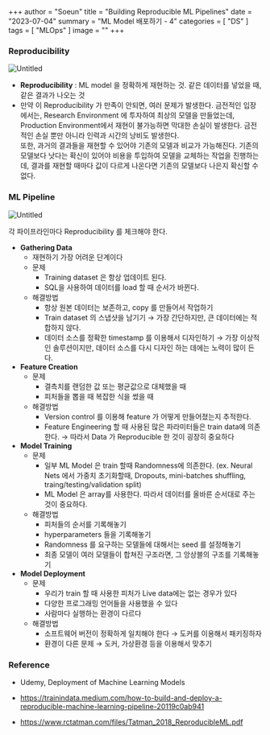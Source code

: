 +++
author = "Soeun"
title = "Building Reproducible ML Pipelines"
date = "2023-07-04"
summary = "ML Model 배포하기 - 4"
categories = [
    "DS"
]
tags = [
    "MLOps"
]
image = ""
+++

### Reproducibility

![Untitled](https://github.com/ddoddii/skills-for-DS/assets/95014836/6300a20e-6272-4b62-81ec-74eefda977e7)

- **Reproducibility** : ML model 을 정확하게 재현하는 것. 같은 데이터를 넣었을 때, 같은 결과가 나오는 것
- 만약 이 Reproducibility 가 만족이 안되면, 여러 문제가 발생한다. 금전적인 입장에서는, Research Environment 에 투자하여 최상의 모델을 만들었는데, Production Environment에서 재현이 불가능하면 막대한 손실이 발생한다. 금전적인 손실 뿐만 아니라 인력과 시간의 낭비도 발생한다.  
또한, 과거의 결과들을 재현할 수 있어야 기존의 모델과 비교가 가능해진다. 기존의 모델보다 낫다는 확신이 있어야 비용을 투입하여 모델을 교체하는 작업을 진행하는데, 결과를 재현할 때마다 값이 다르게 나온다면 기존의 모델보다 나은지 확신할 수 없다.

### ML Pipeline

![Untitled](https://github.com/ddoddii/skills-for-DS/assets/95014836/c1308a41-4b67-4a35-9890-6bbf873fe037)


각 파이프라인마다 Reproducibility 를 체크해야 한다. 

- **Gathering Data**
    - 재현하기 가장 어려운 단계이다
    - 문제
        - Training dataset 은 항상 업데이트 된다.
        - SQL을 사용하여 데이터를 load 할 때 순서가 바뀐다.
    - 해결방법
        - 항상 원본 데이터는 보존하고, copy 를 만들어서 작업하기
        - Train dataset 의 스냅샷을 남기기 → 가장 간단하지만, 큰 데이터에는 적합하지 않다.
        - 데이터 소스를 정확한 timestamp 를 이용해서 디자인하기 → 가장 이상적인 솔루션이지만, 데이터 소스를 다시 디자인 하는 데에는 노력이 많이 든다.
- **Feature Creation**
    - 문제
        - 결측치를 랜덤한 값 또는 평균값으로 대체했을 때
        - 피처들을 뽑을 때 복잡한 식을 썼을 때
    - 해결방법
        - Version control 를 이용해 feature 가 어떻게 만들어졌는지 추적한다.
        - Feature Engineering 할 때 사용된 많은 파라미터들은 train data에 의존한다. → 따라서 Data 가 Reproducible 한 것이 굉장히 중요하다
- **Model Training**
    - 문제
        - 일부 ML Model 은 train 할때 Randomness에 의존한다. (ex. Neural Nets 에서 가중치 초기화할때, Dropouts, mini-batches shuffling, traing/testing/validation split)
        - ML Model 은 array를 사용한다. 따라서 데이터를 올바른 순서대로 주는 것이 중요하다.
    - 해결방법
        - 피처들의 순서를 기록해놓기
        - hyperparameters 들을 기록해놓기
        - Randomness 를 요구하는 모델들에 대해서는 seed 를 설정해놓기
        - 최종 모델이 여러 모델들이 합쳐진 구조라면, 그 앙상블의 구조를 기록해놓기
- **Model Deployment**
    - 문제
        - 우리가 train 할 때 사용한 피처가 Live data에는 없는 경우가 있다
        - 다양한 프로그래밍 언어들을 사용했을 수 있다
        - 사람마다 실행하는 환경이 다르다
    - 해결방법
        - 소프트웨어 버전이 정확하게 일치해야 한다 → 도커를 이용해서 패키징하자
        - 환경이 다른 문제 → 도커, 가상환경 등을 이용해서 맞추기


### Reference
- Udemy, Deployment of Machine Learning Models

- https://trainindata.medium.com/how-to-build-and-deploy-a-reproducible-machine-learning-pipeline-20119c0ab941
- https://www.rctatman.com/files/Tatman_2018_ReproducibleML.pdf